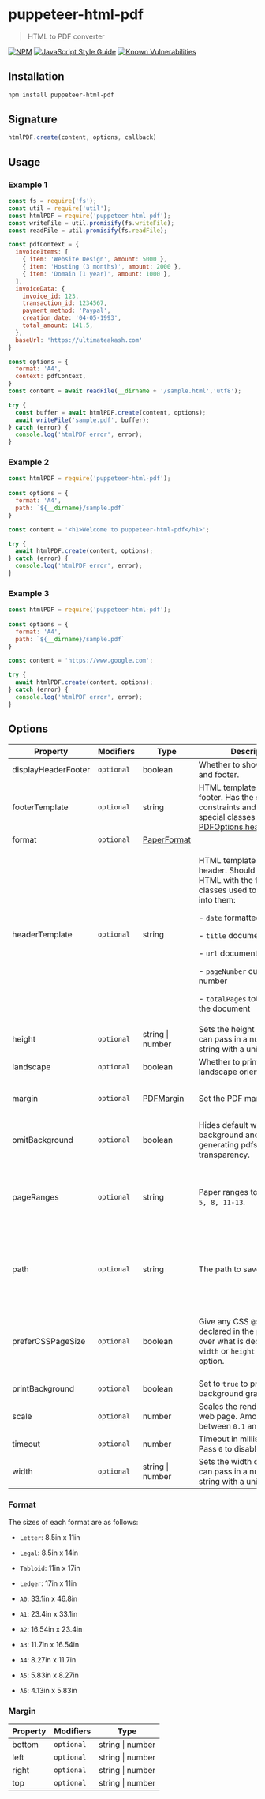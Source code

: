 # puppeteer-html-pdf

> HTML to PDF converter

[![NPM](https://img.shields.io/npm/v/puppeteer-html-pdf.svg)](https://www.npmjs.com/package/puppeteer-html-pdf) [![JavaScript Style Guide](https://img.shields.io/badge/code_style-standard-brightgreen.svg)](https://standardjs.com) [![Known Vulnerabilities](https://snyk.io/test/github/ultimateakash/puppeteer-html-pdf/badge.svg)](https://snyk.io/test/github/ultimateakash/puppeteer-html-pdf/badge.svg)
 
## Installation

```sh
npm install puppeteer-html-pdf
```

## Signature
```js
htmlPDF.create(content, options, callback)
```

## Usage
### Example 1
```js
const fs = require('fs');
const util = require('util');
const htmlPDF = require('puppeteer-html-pdf');
const writeFile = util.promisify(fs.writeFile);
const readFile = util.promisify(fs.readFile);

const pdfContext = {
  invoiceItems: [
    { item: 'Website Design', amount: 5000 },
    { item: 'Hosting (3 months)', amount: 2000 },
    { item: 'Domain (1 year)', amount: 1000 },
  ],
  invoiceData: {
    invoice_id: 123,
    transaction_id: 1234567,
    payment_method: 'Paypal',
    creation_date: '04-05-1993',
    total_amount: 141.5,
  },
  baseUrl: 'https://ultimateakash.com'
}

const options = {
  format: 'A4',
  context: pdfContext,
} 
const content = await readFile(__dirname + '/sample.html','utf8'); 

try {
  const buffer = await htmlPDF.create(content, options);
  await writeFile('sample.pdf', buffer);
} catch (error) {
  console.log('htmlPDF error', error);
}
```
 
### Example 2
```js 
const htmlPDF = require('puppeteer-html-pdf'); 
 
const options = { 
  format: 'A4',
  path: `${__dirname}/sample.pdf` 
}

const content = '<h1>Welcome to puppeteer-html-pdf</h1>'; 

try {
  await htmlPDF.create(content, options); 
} catch (error) {
  console.log('htmlPDF error', error);
}
```

### Example 3
```js 
const htmlPDF = require('puppeteer-html-pdf'); 
 
const options = { 
  format: 'A4',
  path: `${__dirname}/sample.pdf` 
}

const content = 'https://www.google.com';

try {
  await htmlPDF.create(content, options); 
} catch (error) {
  console.log('htmlPDF error', error);
}
```

## Options

| Property            | Modifiers             | Type                                      | Description                                                                                                                                                                                                                                                                                                                                                                     | Default                                                                  |
| ------------------- | --------------------- | ----------------------------------------- | ------------------------------------------------------------------------------------------------------------------------------------------------------------------------------------------------------------------------------------------------------------------------------------------------------------------------------------------------------------------------------- | ------------------------------------------------------------------------ |
| displayHeaderFooter | `optional` | boolean                                   | Whether to show the header and footer.                                                                                                                                                                                                                                                                                                                                          | `false`                                                       |
| footerTemplate      | `optional` | string                                    | HTML template for the print footer. Has the same constraints and support for special classes as [PDFOptions.headerTemplate](./puppeteer.pdfoptions.md).                                                                                                                                                                                                                         |                                                                          |
| format              | `optional` | [PaperFormat](./puppeteer.paperformat.md) |                                                                                                                                                                                                                                                                                                                                                                                 | `letter`.                                                     |
| headerTemplate      | `optional` | string                                    | <p>HTML template for the print header. Should be valid HTML with the following classes used to inject values into them:</p><p>- `date` formatted print date</p><p>- `title` document title</p><p>- `url` document location</p><p>- `pageNumber` current page number</p><p>- `totalPages` total pages in the document</p> |                                                                          |
| height              | `optional` | string \| number                          | Sets the height of paper. You can pass in a number or a string with a unit.                                                                                                                                                                                                                                                                                                     |                                                                          |
| landscape           | `optional` | boolean                                   | Whether to print in landscape orientation.                                                                                                                                                                                                                                                                                                                                      | `false`                                                       |
| margin              | `optional` | [PDFMargin](./puppeteer.pdfmargin.md)     | Set the PDF margins.                                                                                                                                                                                                                                                                                                                                                            | `undefined` no margins are set.                               |
| omitBackground      | `optional` | boolean                                   | Hides default white background and allows generating pdfs with transparency.                                                                                                                                                                                                                                                                                                    | `false`                                                       |
| pageRanges          | `optional` | string                                    | Paper ranges to print, e.g. `1-5, 8, 11-13`.                                                                                                                                                                                                                                                                                                                         | The empty string, which means all pages are printed.                     |
| path                | `optional` | string                                    | The path to save the file to.                                                                                                                                                                                                                                                                                                                                                   | `undefined`, which means the PDF will not be written to disk. |
| preferCSSPageSize   | `optional` | boolean                                   | Give any CSS `@page` size declared in the page priority over what is declared in the `width` or `height` or `format` option.                                                                                                                                                                                                        | `false`, which will scale the content to fit the paper size.  |
| printBackground     | `optional` | boolean                                   | Set to `true` to print background graphics.                                                                                                                                                                                                                                                                                                                          | `false`                                                       |
| scale               | `optional` | number                                    | Scales the rendering of the web page. Amount must be between `0.1` and `2`.                                                                                                                                                                                                                                                                               | `1`                                                           |
| timeout             | `optional` | number                                    | Timeout in milliseconds. Pass `0` to disable timeout.                                                                                                                                                                                                                                                                                                                | `30_000`                                                      |
| width               | `optional` | string \| number                          | Sets the width of paper. You can pass in a number or a string with a unit.                                                                                                                                                                                                                                                                                                      |                                                                          |


### Format

The sizes of each format are as follows:

- `Letter`: 8.5in x 11in

- `Legal`: 8.5in x 14in

- `Tabloid`: 11in x 17in

- `Ledger`: 17in x 11in

- `A0`: 33.1in x 46.8in

- `A1`: 23.4in x 33.1in

- `A2`: 16.54in x 23.4in

- `A3`: 11.7in x 16.54in

- `A4`: 8.27in x 11.7in

- `A5`: 5.83in x 8.27in

- `A6`: 4.13in x 5.83in


### Margin

| Property | Modifiers             | Type             |
| -------- | --------------------- | ---------------- |
| bottom   | <code>optional</code> | string \| number |
| left     | <code>optional</code> | string \| number |
| right    | <code>optional</code> | string \| number |
| top      | <code>optional</code> | string \| number |